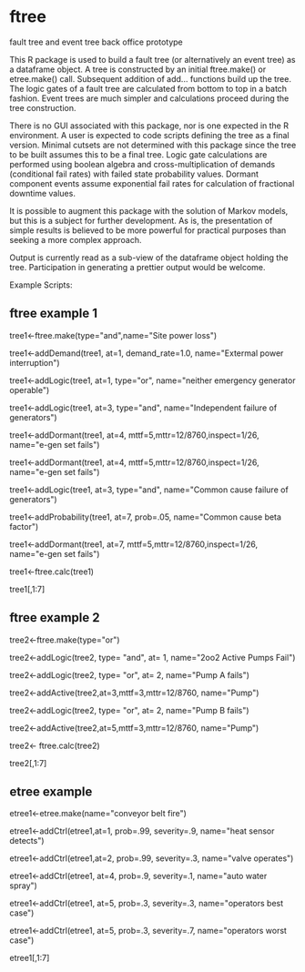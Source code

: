 # ftree
fault tree and event tree back office prototype

This R package is used to build a fault tree (or alternatively an event tree) as a dataframe object. 
A tree is constructed by an initial ftree.make() or etree.make() call.  Subsequent addition of 
add... functions build up the tree.  The logic gates of a fault tree are calculated from bottom to top
in a batch fashion.  Event trees are much simpler and calculations proceed during the tree construction.

There is no GUI associated with this package, nor is one expected in the R environment. A user is expected
to code scripts defining the tree as a final version. Minimal cutsets are not determined with this package
since the tree to be built assumes this to be a final tree. Logic gate calculations are performed using boolean
algebra and cross-multiplication of demands (conditional fail rates) with failed state probability values. 
Dormant component events assume exponential fail rates for calculation of fractional downtime values.

It is possible to augment this package with the solution of Markov models, but this is a subject for
further development. As is, the presentation of simple results is believed to be more powerful for practical
purposes than seeking a more complex approach.

Output is currently read as a sub-view of the dataframe object holding the tree.  Participation in 
generating a prettier output would be welcome.

Example Scripts:

## ftree example 1
tree1<-ftree.make(type="and",name="Site power loss")

tree1<-addDemand(tree1, at=1, demand_rate=1.0, name="Extermal power interruption")

tree1<-addLogic(tree1, at=1, type="or", name="neither emergency generator operable")

tree1<-addLogic(tree1, at=3, type="and", name="Independent failure of generators")

tree1<-addDormant(tree1, at=4, mttf=5,mttr=12/8760,inspect=1/26, name="e-gen set fails")

tree1<-addDormant(tree1, at=4, mttf=5,mttr=12/8760,inspect=1/26, name="e-gen set fails")

tree1<-addLogic(tree1, at=3, type="and", name="Common cause failure of generators")

tree1<-addProbability(tree1, at=7, prob=.05, name="Common cause beta factor")

tree1<-addDormant(tree1, at=7, mttf=5,mttr=12/8760,inspect=1/26, name="e-gen set fails")

tree1<-ftree.calc(tree1)

tree1[,1:7]

## ftree example 2
tree2<-ftree.make(type="or")

tree2<-addLogic(tree2, type= "and", at= 1, name="2oo2 Active Pumps Fail")

tree2<-addLogic(tree2, type= "or", at= 2, name="Pump A fails")

tree2<-addActive(tree2,at=3,mttf=3,mttr=12/8760, name="Pump")

tree2<-addLogic(tree2, type= "or", at= 2, name="Pump B fails")

tree2<-addActive(tree2,at=5,mttf=3,mttr=12/8760, name="Pump")

tree2<- ftree.calc(tree2)

tree2[,1:7]

## etree example


etree1<-etree.make(name="conveyor belt fire")

etree1<-addCtrl(etree1,at=1, prob=.99, severity=.9, name="heat sensor detects")

etree1<-addCtrl(etree1,at=2, prob=.99, severity=.3, name="valve operates")

etree1<-addCtrl(etree1, at=4, prob=.9, severity=.1, name="auto water spray")

etree1<-addCtrl(etree1, at=5, prob=.3, severity=.3, name="operators best case")

etree1<-addCtrl(etree1, at=5, prob=.3, severity=.7, name="operators worst case")

etree1[,1:7]
